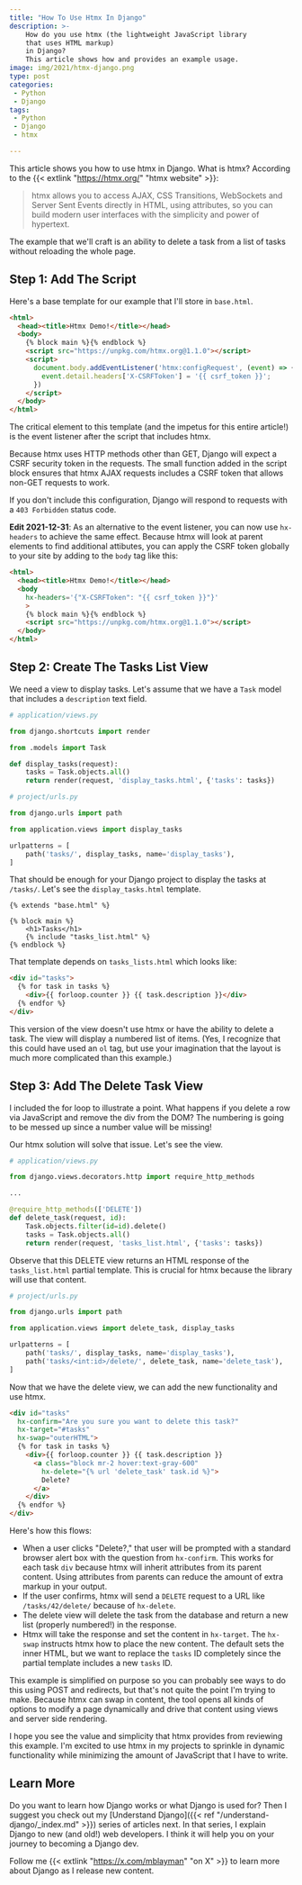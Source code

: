 ```yaml
---
title: "How To Use Htmx In Django"
description: >-
    How do you use htmx (the lightweight JavaScript library
    that uses HTML markup)
    in Django?
    This article shows how and provides an example usage.
image: img/2021/htmx-django.png
type: post
categories:
 - Python
 - Django
tags:
 - Python
 - Django
 - htmx

---
```


This article shows you
how to use htmx in Django.
What is htmx?
According to the {{< extlink "https://htmx.org/" "htmx website" >}}:

> htmx allows you to access AJAX, CSS Transitions, WebSockets
and Server Sent Events directly in HTML, using attributes,
so you can build modern user interfaces with the simplicity
and power of hypertext.

The example that we'll craft
is an ability to delete a task
from a list of tasks
without reloading the whole page.

## Step 1: Add The Script

Here's a base template
for our example
that I'll store in `base.html`.

```html
<html>
  <head><title>Htmx Demo!</title></head>
  <body>
    {% block main %}{% endblock %}
    <script src="https://unpkg.com/htmx.org@1.1.0"></script>
    <script>
      document.body.addEventListener('htmx:configRequest', (event) => {
        event.detail.headers['X-CSRFToken'] = '{{ csrf_token }}';
      })
    </script>
  </body>
</html>
```

The critical element to this template
(and the impetus for this entire article!)
is the event listener
after the script that includes htmx.

Because htmx uses HTTP methods other
than GET,
Django will expect a CSRF security token
in the requests.
The small function added
in the script block ensures
that htmx AJAX requests
includes a CSRF token
that allows non-GET requests
to work.

If you don't include this configuration,
Django will respond to requests
with a `403 Forbidden` status code.

**Edit 2021-12-31**:
As an alternative to the event listener,
you can now use `hx-headers`
to achieve the same effect.
Because htmx will look at parent elements
to find additional attibutes,
you can apply the CSRF token globally
to your site
by adding to the `body` tag like this:

```html
<html>
  <head><title>Htmx Demo!</title></head>
  <body
    hx-headers='{"X-CSRFToken": "{{ csrf_token }}"}'
    >
    {% block main %}{% endblock %}
    <script src="https://unpkg.com/htmx.org@1.1.0"></script>
  </body>
</html>
```

## Step 2: Create The Tasks List View

We need a view to display tasks.
Let's assume that we have a `Task` model
that includes a `description` text field.

```python
# application/views.py

from django.shortcuts import render

from .models import Task

def display_tasks(request):
    tasks = Task.objects.all()
    return render(request, 'display_tasks.html', {'tasks': tasks})
```

```python
# project/urls.py

from django.urls import path

from application.views import display_tasks

urlpatterns = [
    path('tasks/', display_tasks, name='display_tasks'),
]
```

That should be enough
for your Django project
to display the tasks at `/tasks/`.
Let's see the `display_tasks.html` template.

```django
{% extends "base.html" %}

{% block main %}
    <h1>Tasks</h1>
    {% include "tasks_list.html" %}
{% endblock %}
```

That template depends on `tasks_lists.html`
which looks like:

```html
<div id="tasks">
  {% for task in tasks %}
    <div>{{ forloop.counter }} {{ task.description }}</div>
  {% endfor %}
</div>
```

This version of the view doesn't use htmx
or have the ability
to delete a task.
The view will display a numbered list
of items.
(Yes,
I recognize that this could have used an `ol` tag,
but use your imagination
that the layout is much more complicated
than this example.)

## Step 3: Add The Delete Task View

I included the for loop to illustrate a point.
What happens if you delete a row
via JavaScript
and remove the div from the DOM?
The numbering is going to be messed up
since a number value will be missing!

Our htmx solution will solve that issue.
Let's see the view.

```python
# application/views.py

from django.views.decorators.http import require_http_methods

...

@require_http_methods(['DELETE'])
def delete_task(request, id):
    Task.objects.filter(id=id).delete()
    tasks = Task.objects.all()
    return render(request, 'tasks_list.html', {'tasks': tasks})
```

Observe that this DELETE view returns an HTML response
of the `tasks_list.html` partial template.
This is crucial for htmx
because the library will use that content.

```python
# project/urls.py

from django.urls import path

from application.views import delete_task, display_tasks

urlpatterns = [
    path('tasks/', display_tasks, name='display_tasks'),
    path('tasks/<int:id>/delete/', delete_task, name='delete_task'),
]
```

Now that we have the delete view,
we can add the new functionality
and use htmx.

```html
<div id="tasks"
  hx-confirm="Are you sure you want to delete this task?"
  hx-target="#tasks"
  hx-swap="outerHTML">
  {% for task in tasks %}
    <div>{{ forloop.counter }} {{ task.description }}
      <a class="block mr-2 hover:text-gray-600"
        hx-delete="{% url 'delete_task' task.id %}">
        Delete?
      </a>
    </div>
  {% endfor %}
</div>
```

Here's how this flows:

* When a user clicks "Delete?," that user will be prompted
    with a standard browser alert box
    with the question from `hx-confirm`.
    This works for each task `div`
    because htmx will inherit attributes
    from its parent content.
    Using attributes from parents can reduce the amount
    of extra markup in your output.
* If the user confirms,
    htmx will send a `DELETE` request
    to a URL like `/tasks/42/delete/`
    because of `hx-delete`.
* The delete view will delete the task
    from the database
    and return a new list (properly numbered!)
    in the response.
* Htmx will take the response
    and set the content
    in `hx-target`.
    The `hx-swap` instructs htmx how to place the new content.
    The default sets the inner HTML,
    but we want to replace the `tasks` ID completely
    since the partial template
    includes a new `tasks` ID.

This example is simplified
on purpose
so you can probably see ways
to do this using POST
and redirects,
but that's not quite the point
I'm trying to make.
Because htmx can swap
in content,
the tool opens all kinds
of options
to modify a page dynamically
and drive that content using views
and server side rendering.

I hope you see the value and simplicity
that htmx provides
from reviewing this example.
I'm excited to use htmx
in my projects
to sprinkle in dynamic functionality
while minimizing the amount of JavaScript
that I have to write.

## Learn More

Do you want to learn how Django works
or what Django is used for?
Then I suggest you check out my
[Understand Django]({{< ref "/understand-django/_index.md" >}})
series of articles next.
In that series,
I explain Django
to new (and old!) web developers.
I think it will help you
on your journey to becoming a Django dev.

Follow me
{{< extlink "https://x.com/mblayman" "on X" >}}
to learn more about Django
as I release new content.
